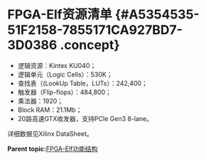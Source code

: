 # FPGA-Elf资源清单 {#A5354535-51F2158-7855171CA927BD7-3D0386 .concept}

-   逻辑资源：Kintex KU040；
-   逻辑单元（Logic Cells）：530K；
-   查找表（\(LookUp Table，LUTs）：242,400；
-   触发器（Flip-flops）：484,800；
-   乘法器：1920；
-   Block RAM：21.1Mb；
-   20路高速GTX收发器，支持PCIe Gen3 8-lane。

详细数据见Xilinx DataSheet。

**Parent topic:**[FPGA-Elf功能结构](../concepts/EpicElfug_fpga_elf功能结构.md)

